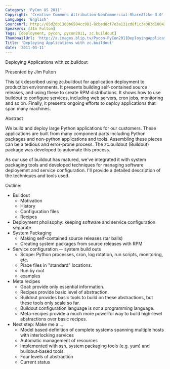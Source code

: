 ```yaml
---
Category: 'PyCon US 2011'
Copyright: 'Creative Commons Attribution-NonCommercial-ShareAlike 3.0'
Language: 'English'
SourceUrl: http://05d2db1380b6504cc981-8cbed8cf7e3a131cd8f1c3e383d10041.r93.cf2.rackcdn.com/pycon-us-2011/426_deploying-applications-with-zc-buildout.mp4
Speakers: [JIm Fulton]
Tags: [deployment, pycon, pycon2011, zc.buildout]
ThumbnailUrl: 'http://a.images.blip.tv/Pycon-PyCon2011DeployingApplicationsWithZcbuildout710.png'
Title: 'Deploying Applications with zc.buildout'
date: '2011-03-11'
---
```

Deploying Applications with zc.buildout

Presented by JIm Fulton

This talk described using zc.buildout for application deployment to production
environments. It presents building self-contained source releases, and using
these to create RPM distributions. It shows how to use buildout to configure
services, including web servers, cron jobs, monitoring and so on. Finally, it
presents ongoing efforts to deploy applications that span many machines.

Abstract

We build and deploy large Python applications for our customers. These
applications are built from many component parts including Python packages and
non-python applications and tools. Assembling these pieces can be a tedious
and error-prone process. The zc.buildout (Buildout) package was developed to
automate this process.

As our use of buildout has matured, we've integrated it with system packaging
tools and developed techniques for managing software deployemnt and service
configuration. I'll provide a detailed description of the techniques and tools
used.

Outline:

  * Buildout 
    * Motivation 
    * History 
    * Configuration files 
    * Recipes 
  * Deployment pholisophy: keeping software and service configuration separate 
  * System Packaging 
    * Making self-contained source releases (tar balls) 
    * Creating system packages from source releases with RPM 
  * Service configuration -- system build outs 
    * Scope: Python processes, cron, log rotation, run scripts, monitoring, etc. 
    * Place files in "standard" locations. 
    * Run by root 
    * examples 
  * Meta recipes 
    * Goal: provide only essential information. 
    * Recipes provide basic level of abstraction. 
    * Buildout provides basic tools to build on these abstractions, but these tools only scale so far. 
    * Buildout configuration language is *not* a programming language. 
    * Meta-recipes provide a much more powerful way to build high-level abstractions over basic recipes. 
  * Next step: Make me a ... 
    * Model based definition of complete systems spanning multiple hosts with interlocking services 
    * Automatic management of resources 
    * Implemented with ssh, system packaging tools (e.g. yum) and buildout-based tools. 
    * Four levels of abstraction 
    * Current status 
